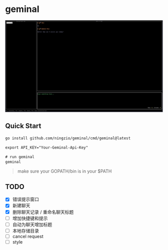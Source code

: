# geminal

![Alt text](assets/screenshot.png)

## Quick Start

```shell
go install github.com/ningzio/geminal/cmd/geminal@latest
```

```shell
export API_KEY="Your-Geminal-Api-Key"
```

```shell
# run geminal
geminal
```

> make sure your GOPATH/bin is in your $PATH


## TODO

- [x] 错误提示窗口
- [x] 新建聊天
- [x] 删除聊天记录 / 重命名聊天标题
- [ ] 增加快捷键和提示
- [ ] 自动为聊天增加标题
- [ ] 本地存储目录
- [ ] cancel request
- [ ] style
